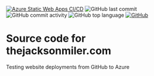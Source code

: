 [![Azure Static Web Apps CI/CD](https://github.com/Jackson-Miller/website/actions/workflows/azure-static-web-apps-zealous-bush-06769d110.yml/badge.svg)](https://github.com/Jackson-Miller/website/actions/workflows/azure-static-web-apps-zealous-bush-06769d110.yml)
![GitHub last commit](https://img.shields.io/github/last-commit/Jackson-Miller/website)
![GitHub commit activity](https://img.shields.io/github/commit-activity/w/Jackson-Miller/website)
![GitHub top language](https://img.shields.io/github/languages/top/Jackson-Miller/website)
[![GitHub](https://img.shields.io/github/license/Jackson-Miller/website)](https://github.com/Jackson-Miller/website/blob/main/LICENSE)

# Source code for thejacksonmiler.com
Testing website deployments from GitHub to Azure
